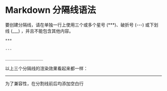 # Markdown 分隔线语法

要创建分隔线，请在单独一行上使用三个或多个星号 (***)、破折号 (---) 或下划线 (___) ，并且不能包含其他内容。

```Markdown
***

---

_________________
```

以上三个分隔线的渲染效果看起来都一样：

---

为了兼容性，在分割线前后均添加空白行
